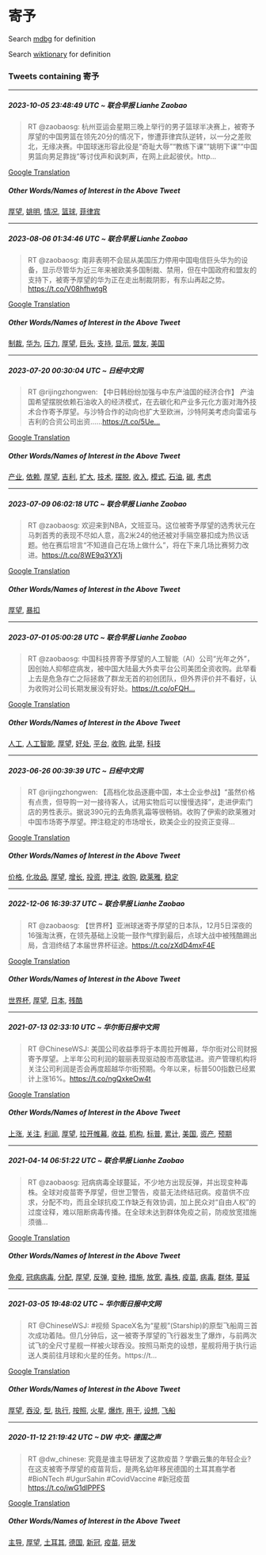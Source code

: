 # 寄予

Search [mdbg](https://www.mdbg.net/chinese/dictionary?page=worddict&wdrst=0&wdqb=寄予) for definition

Search [wiktionary](https://en.wiktionary.org/wiki/寄予) for definition

### Tweets containing 寄予

___
##### 2023-10-05 23:48:49 UTC ~ 联合早报 Lianhe Zaobao
> RT @zaobaosg: 杭州亚运会星期三晚上举行的男子篮球半决赛上，被寄予厚望的中国男篮在领先20分的情况下，惨遭菲律宾队逆转，以一分之差败北，无缘决赛。中国球迷形容此役是“奇耻大辱”“教练下课”“姚明下课”“中国男篮向男足靠拢”等讨伐声和讽刺声，在网上此起彼伏。http…

[Google Translation](https://translate.google.com/?hi=en&tab=TT&sl=zh-CN&tl=en&op=translate&text=RT+%40zaobaosg%3A+%E6%9D%AD%E5%B7%9E%E4%BA%9A%E8%BF%90%E4%BC%9A%E6%98%9F%E6%9C%9F%E4%B8%89%E6%99%9A%E4%B8%8A%E4%B8%BE%E8%A1%8C%E7%9A%84%E7%94%B7%E5%AD%90%E7%AF%AE%E7%90%83%E5%8D%8A%E5%86%B3%E8%B5%9B%E4%B8%8A%EF%BC%8C%E8%A2%AB%E5%AF%84%E4%BA%88%E5%8E%9A%E6%9C%9B%E7%9A%84%E4%B8%AD%E5%9B%BD%E7%94%B7%E7%AF%AE%E5%9C%A8%E9%A2%86%E5%85%8820%E5%88%86%E7%9A%84%E6%83%85%E5%86%B5%E4%B8%8B%EF%BC%8C%E6%83%A8%E9%81%AD%E8%8F%B2%E5%BE%8B%E5%AE%BE%E9%98%9F%E9%80%86%E8%BD%AC%EF%BC%8C%E4%BB%A5%E4%B8%80%E5%88%86%E4%B9%8B%E5%B7%AE%E8%B4%A5%E5%8C%97%EF%BC%8C%E6%97%A0%E7%BC%98%E5%86%B3%E8%B5%9B%E3%80%82%E4%B8%AD%E5%9B%BD%E7%90%83%E8%BF%B7%E5%BD%A2%E5%AE%B9%E6%AD%A4%E5%BD%B9%E6%98%AF%E2%80%9C%E5%A5%87%E8%80%BB%E5%A4%A7%E8%BE%B1%E2%80%9D%E2%80%9C%E6%95%99%E7%BB%83%E4%B8%8B%E8%AF%BE%E2%80%9D%E2%80%9C%E5%A7%9A%E6%98%8E%E4%B8%8B%E8%AF%BE%E2%80%9D%E2%80%9C%E4%B8%AD%E5%9B%BD%E7%94%B7%E7%AF%AE%E5%90%91%E7%94%B7%E8%B6%B3%E9%9D%A0%E6%8B%A2%E2%80%9D%E7%AD%89%E8%AE%A8%E4%BC%90%E5%A3%B0%E5%92%8C%E8%AE%BD%E5%88%BA%E5%A3%B0%EF%BC%8C%E5%9C%A8%E7%BD%91%E4%B8%8A%E6%AD%A4%E8%B5%B7%E5%BD%BC%E4%BC%8F%E3%80%82http%E2%80%A6)
##### Other Words/Names of Interest in the Above Tweet
[厚望](厚望.md), [姚明](姚明.md), [情况](情况.md), [篮球](篮球.md), [菲律宾](菲律宾.md)
___
##### 2023-08-06 01:34:46 UTC ~ 联合早报 Lianhe Zaobao
> RT @zaobaosg: 南非表明不会屈从美国压力停用中国电信巨头华为的设备，显示尽管华为近三年来被欧美多国制裁、禁用，但在中国政府和盟友的支持下，被寄予厚望的华为正在走出制裁阴影，有东山再起之势。https://t.co/V08hfhwtgR

[Google Translation](https://translate.google.com/?hi=en&tab=TT&sl=zh-CN&tl=en&op=translate&text=RT+%40zaobaosg%3A+%E5%8D%97%E9%9D%9E%E8%A1%A8%E6%98%8E%E4%B8%8D%E4%BC%9A%E5%B1%88%E4%BB%8E%E7%BE%8E%E5%9B%BD%E5%8E%8B%E5%8A%9B%E5%81%9C%E7%94%A8%E4%B8%AD%E5%9B%BD%E7%94%B5%E4%BF%A1%E5%B7%A8%E5%A4%B4%E5%8D%8E%E4%B8%BA%E7%9A%84%E8%AE%BE%E5%A4%87%EF%BC%8C%E6%98%BE%E7%A4%BA%E5%B0%BD%E7%AE%A1%E5%8D%8E%E4%B8%BA%E8%BF%91%E4%B8%89%E5%B9%B4%E6%9D%A5%E8%A2%AB%E6%AC%A7%E7%BE%8E%E5%A4%9A%E5%9B%BD%E5%88%B6%E8%A3%81%E3%80%81%E7%A6%81%E7%94%A8%EF%BC%8C%E4%BD%86%E5%9C%A8%E4%B8%AD%E5%9B%BD%E6%94%BF%E5%BA%9C%E5%92%8C%E7%9B%9F%E5%8F%8B%E7%9A%84%E6%94%AF%E6%8C%81%E4%B8%8B%EF%BC%8C%E8%A2%AB%E5%AF%84%E4%BA%88%E5%8E%9A%E6%9C%9B%E7%9A%84%E5%8D%8E%E4%B8%BA%E6%AD%A3%E5%9C%A8%E8%B5%B0%E5%87%BA%E5%88%B6%E8%A3%81%E9%98%B4%E5%BD%B1%EF%BC%8C%E6%9C%89%E4%B8%9C%E5%B1%B1%E5%86%8D%E8%B5%B7%E4%B9%8B%E5%8A%BF%E3%80%82https%3A%2F%2Ft.co%2FV08hfhwtgR)
##### Other Words/Names of Interest in the Above Tweet
[制裁](制裁.md), [华为](华为.md), [压力](压力.md), [厚望](厚望.md), [巨头](巨头.md), [支持](支持.md), [显示](显示.md), [盟友](盟友.md), [美国](美国.md)
___
##### 2023-07-20 00:30:04 UTC ~ 日经中文网
> RT @rijingzhongwen: 【中日韩纷纷加强与中东产油国的经济合作】    产油国希望摆脱依赖石油收入的经济模式，在去碳化和产业多元化方面对海外技术合作寄予厚望。与沙特合作的动向也扩大至欧洲，沙特阿美考虑向雷诺与吉利的合资公司出资……https://t.co/5Ue…

[Google Translation](https://translate.google.com/?hi=en&tab=TT&sl=zh-CN&tl=en&op=translate&text=RT+%40rijingzhongwen%3A+%E3%80%90%E4%B8%AD%E6%97%A5%E9%9F%A9%E7%BA%B7%E7%BA%B7%E5%8A%A0%E5%BC%BA%E4%B8%8E%E4%B8%AD%E4%B8%9C%E4%BA%A7%E6%B2%B9%E5%9B%BD%E7%9A%84%E7%BB%8F%E6%B5%8E%E5%90%88%E4%BD%9C%E3%80%91++++%E4%BA%A7%E6%B2%B9%E5%9B%BD%E5%B8%8C%E6%9C%9B%E6%91%86%E8%84%B1%E4%BE%9D%E8%B5%96%E7%9F%B3%E6%B2%B9%E6%94%B6%E5%85%A5%E7%9A%84%E7%BB%8F%E6%B5%8E%E6%A8%A1%E5%BC%8F%EF%BC%8C%E5%9C%A8%E5%8E%BB%E7%A2%B3%E5%8C%96%E5%92%8C%E4%BA%A7%E4%B8%9A%E5%A4%9A%E5%85%83%E5%8C%96%E6%96%B9%E9%9D%A2%E5%AF%B9%E6%B5%B7%E5%A4%96%E6%8A%80%E6%9C%AF%E5%90%88%E4%BD%9C%E5%AF%84%E4%BA%88%E5%8E%9A%E6%9C%9B%E3%80%82%E4%B8%8E%E6%B2%99%E7%89%B9%E5%90%88%E4%BD%9C%E7%9A%84%E5%8A%A8%E5%90%91%E4%B9%9F%E6%89%A9%E5%A4%A7%E8%87%B3%E6%AC%A7%E6%B4%B2%EF%BC%8C%E6%B2%99%E7%89%B9%E9%98%BF%E7%BE%8E%E8%80%83%E8%99%91%E5%90%91%E9%9B%B7%E8%AF%BA%E4%B8%8E%E5%90%89%E5%88%A9%E7%9A%84%E5%90%88%E8%B5%84%E5%85%AC%E5%8F%B8%E5%87%BA%E8%B5%84%E2%80%A6%E2%80%A6https%3A%2F%2Ft.co%2F5Ue%E2%80%A6)
##### Other Words/Names of Interest in the Above Tweet
[产业](产业.md), [依赖](依赖.md), [厚望](厚望.md), [吉利](吉利.md), [扩大](扩大.md), [技术](技术.md), [摆脱](摆脱.md), [收入](收入.md), [模式](模式.md), [石油](石油.md), [碳](碳.md), [考虑](考虑.md)
___
##### 2023-07-09 06:02:18 UTC ~ 联合早报 Lianhe Zaobao
> RT @zaobaosg: 欢迎来到NBA，文班亚马。这位被寄予厚望的选秀状元在马刺首秀的表现不尽如人意，高2米24的他还被对手隔空暴扣成为热议话题。他在赛后坦言“不知道自己在场上做什么”，将在下来几场比赛努力改进。https://t.co/8WE9q3YX1j

[Google Translation](https://translate.google.com/?hi=en&tab=TT&sl=zh-CN&tl=en&op=translate&text=RT+%40zaobaosg%3A+%E6%AC%A2%E8%BF%8E%E6%9D%A5%E5%88%B0NBA%EF%BC%8C%E6%96%87%E7%8F%AD%E4%BA%9A%E9%A9%AC%E3%80%82%E8%BF%99%E4%BD%8D%E8%A2%AB%E5%AF%84%E4%BA%88%E5%8E%9A%E6%9C%9B%E7%9A%84%E9%80%89%E7%A7%80%E7%8A%B6%E5%85%83%E5%9C%A8%E9%A9%AC%E5%88%BA%E9%A6%96%E7%A7%80%E7%9A%84%E8%A1%A8%E7%8E%B0%E4%B8%8D%E5%B0%BD%E5%A6%82%E4%BA%BA%E6%84%8F%EF%BC%8C%E9%AB%982%E7%B1%B324%E7%9A%84%E4%BB%96%E8%BF%98%E8%A2%AB%E5%AF%B9%E6%89%8B%E9%9A%94%E7%A9%BA%E6%9A%B4%E6%89%A3%E6%88%90%E4%B8%BA%E7%83%AD%E8%AE%AE%E8%AF%9D%E9%A2%98%E3%80%82%E4%BB%96%E5%9C%A8%E8%B5%9B%E5%90%8E%E5%9D%A6%E8%A8%80%E2%80%9C%E4%B8%8D%E7%9F%A5%E9%81%93%E8%87%AA%E5%B7%B1%E5%9C%A8%E5%9C%BA%E4%B8%8A%E5%81%9A%E4%BB%80%E4%B9%88%E2%80%9D%EF%BC%8C%E5%B0%86%E5%9C%A8%E4%B8%8B%E6%9D%A5%E5%87%A0%E5%9C%BA%E6%AF%94%E8%B5%9B%E5%8A%AA%E5%8A%9B%E6%94%B9%E8%BF%9B%E3%80%82https%3A%2F%2Ft.co%2F8WE9q3YX1j)
##### Other Words/Names of Interest in the Above Tweet
[厚望](厚望.md), [暴扣](暴扣.md)
___
##### 2023-07-01 05:00:28 UTC ~ 联合早报 Lianhe Zaobao
> RT @zaobaosg: 中国科技界寄予厚望的人工智能（AI）公司“光年之外”，因创始人抑郁症病发，被中国大陆最大外卖平台公司美团全资收购。此举看上去是危急存亡之际拯救了群龙无首的初创团队，但外界评价并不看好，认为收购对公司长期发展没有好处。https://t.co/oFQH…

[Google Translation](https://translate.google.com/?hi=en&tab=TT&sl=zh-CN&tl=en&op=translate&text=RT+%40zaobaosg%3A+%E4%B8%AD%E5%9B%BD%E7%A7%91%E6%8A%80%E7%95%8C%E5%AF%84%E4%BA%88%E5%8E%9A%E6%9C%9B%E7%9A%84%E4%BA%BA%E5%B7%A5%E6%99%BA%E8%83%BD%EF%BC%88AI%EF%BC%89%E5%85%AC%E5%8F%B8%E2%80%9C%E5%85%89%E5%B9%B4%E4%B9%8B%E5%A4%96%E2%80%9D%EF%BC%8C%E5%9B%A0%E5%88%9B%E5%A7%8B%E4%BA%BA%E6%8A%91%E9%83%81%E7%97%87%E7%97%85%E5%8F%91%EF%BC%8C%E8%A2%AB%E4%B8%AD%E5%9B%BD%E5%A4%A7%E9%99%86%E6%9C%80%E5%A4%A7%E5%A4%96%E5%8D%96%E5%B9%B3%E5%8F%B0%E5%85%AC%E5%8F%B8%E7%BE%8E%E5%9B%A2%E5%85%A8%E8%B5%84%E6%94%B6%E8%B4%AD%E3%80%82%E6%AD%A4%E4%B8%BE%E7%9C%8B%E4%B8%8A%E5%8E%BB%E6%98%AF%E5%8D%B1%E6%80%A5%E5%AD%98%E4%BA%A1%E4%B9%8B%E9%99%85%E6%8B%AF%E6%95%91%E4%BA%86%E7%BE%A4%E9%BE%99%E6%97%A0%E9%A6%96%E7%9A%84%E5%88%9D%E5%88%9B%E5%9B%A2%E9%98%9F%EF%BC%8C%E4%BD%86%E5%A4%96%E7%95%8C%E8%AF%84%E4%BB%B7%E5%B9%B6%E4%B8%8D%E7%9C%8B%E5%A5%BD%EF%BC%8C%E8%AE%A4%E4%B8%BA%E6%94%B6%E8%B4%AD%E5%AF%B9%E5%85%AC%E5%8F%B8%E9%95%BF%E6%9C%9F%E5%8F%91%E5%B1%95%E6%B2%A1%E6%9C%89%E5%A5%BD%E5%A4%84%E3%80%82https%3A%2F%2Ft.co%2FoFQH%E2%80%A6)
##### Other Words/Names of Interest in the Above Tweet
[人工](人工.md), [人工智能](人工智能.md), [厚望](厚望.md), [好处](好处.md), [平台](平台.md), [收购](收购.md), [此举](此举.md), [科技](科技.md)
___
##### 2023-06-26 00:39:39 UTC ~ 日经中文网
> RT @rijingzhongwen: 【高档化妆品逐鹿中国，本土企业参战】“虽然价格有点贵，但导购一对一接待客人，试用实物后可以慢慢选择”，走进伊索门店的男性表示。据说390元的去角质乳霜等很畅销。收购了伊索的欧莱雅对中国市场寄予厚望。押注稳定的市场增长，欧美企业的投资正变得…

[Google Translation](https://translate.google.com/?hi=en&tab=TT&sl=zh-CN&tl=en&op=translate&text=RT+%40rijingzhongwen%3A+%E3%80%90%E9%AB%98%E6%A1%A3%E5%8C%96%E5%A6%86%E5%93%81%E9%80%90%E9%B9%BF%E4%B8%AD%E5%9B%BD%EF%BC%8C%E6%9C%AC%E5%9C%9F%E4%BC%81%E4%B8%9A%E5%8F%82%E6%88%98%E3%80%91%E2%80%9C%E8%99%BD%E7%84%B6%E4%BB%B7%E6%A0%BC%E6%9C%89%E7%82%B9%E8%B4%B5%EF%BC%8C%E4%BD%86%E5%AF%BC%E8%B4%AD%E4%B8%80%E5%AF%B9%E4%B8%80%E6%8E%A5%E5%BE%85%E5%AE%A2%E4%BA%BA%EF%BC%8C%E8%AF%95%E7%94%A8%E5%AE%9E%E7%89%A9%E5%90%8E%E5%8F%AF%E4%BB%A5%E6%85%A2%E6%85%A2%E9%80%89%E6%8B%A9%E2%80%9D%EF%BC%8C%E8%B5%B0%E8%BF%9B%E4%BC%8A%E7%B4%A2%E9%97%A8%E5%BA%97%E7%9A%84%E7%94%B7%E6%80%A7%E8%A1%A8%E7%A4%BA%E3%80%82%E6%8D%AE%E8%AF%B4390%E5%85%83%E7%9A%84%E5%8E%BB%E8%A7%92%E8%B4%A8%E4%B9%B3%E9%9C%9C%E7%AD%89%E5%BE%88%E7%95%85%E9%94%80%E3%80%82%E6%94%B6%E8%B4%AD%E4%BA%86%E4%BC%8A%E7%B4%A2%E7%9A%84%E6%AC%A7%E8%8E%B1%E9%9B%85%E5%AF%B9%E4%B8%AD%E5%9B%BD%E5%B8%82%E5%9C%BA%E5%AF%84%E4%BA%88%E5%8E%9A%E6%9C%9B%E3%80%82%E6%8A%BC%E6%B3%A8%E7%A8%B3%E5%AE%9A%E7%9A%84%E5%B8%82%E5%9C%BA%E5%A2%9E%E9%95%BF%EF%BC%8C%E6%AC%A7%E7%BE%8E%E4%BC%81%E4%B8%9A%E7%9A%84%E6%8A%95%E8%B5%84%E6%AD%A3%E5%8F%98%E5%BE%97%E2%80%A6)
##### Other Words/Names of Interest in the Above Tweet
[价格](价格.md), [化妆品](化妆品.md), [厚望](厚望.md), [增长](增长.md), [投资](投资.md), [押注](押注.md), [收购](收购.md), [欧莱雅](欧莱雅.md), [稳定](稳定.md)
___
##### 2022-12-06 16:39:37 UTC ~ 联合早报 Lianhe Zaobao
> RT @zaobaosg: 【世界杯】亚洲球迷寄予厚望的日本队，12月5日深夜的16强淘汰赛，在领先基础上没能一鼓作气撑到最后，点球大战中被残酷踢出局，含泪终结了本届世界杯征途。https://t.co/zXdD4mxF4E

[Google Translation](https://translate.google.com/?hi=en&tab=TT&sl=zh-CN&tl=en&op=translate&text=RT+%40zaobaosg%3A+%E3%80%90%E4%B8%96%E7%95%8C%E6%9D%AF%E3%80%91%E4%BA%9A%E6%B4%B2%E7%90%83%E8%BF%B7%E5%AF%84%E4%BA%88%E5%8E%9A%E6%9C%9B%E7%9A%84%E6%97%A5%E6%9C%AC%E9%98%9F%EF%BC%8C12%E6%9C%885%E6%97%A5%E6%B7%B1%E5%A4%9C%E7%9A%8416%E5%BC%BA%E6%B7%98%E6%B1%B0%E8%B5%9B%EF%BC%8C%E5%9C%A8%E9%A2%86%E5%85%88%E5%9F%BA%E7%A1%80%E4%B8%8A%E6%B2%A1%E8%83%BD%E4%B8%80%E9%BC%93%E4%BD%9C%E6%B0%94%E6%92%91%E5%88%B0%E6%9C%80%E5%90%8E%EF%BC%8C%E7%82%B9%E7%90%83%E5%A4%A7%E6%88%98%E4%B8%AD%E8%A2%AB%E6%AE%8B%E9%85%B7%E8%B8%A2%E5%87%BA%E5%B1%80%EF%BC%8C%E5%90%AB%E6%B3%AA%E7%BB%88%E7%BB%93%E4%BA%86%E6%9C%AC%E5%B1%8A%E4%B8%96%E7%95%8C%E6%9D%AF%E5%BE%81%E9%80%94%E3%80%82https%3A%2F%2Ft.co%2FzXdD4mxF4E)
##### Other Words/Names of Interest in the Above Tweet
[世界杯](世界杯.md), [厚望](厚望.md), [日本](日本.md), [残酷](残酷.md)
___
##### 2021-07-13 02:33:10 UTC ~ 华尔街日报中文网
> RT @ChineseWSJ: 美国公司收益季将于本周拉开帷幕，华尔街对公司财报寄予厚望。上半年公司利润的靓丽表现驱动股市高歌猛进。资产管理机构将关注公司利润是否会再度超越华尔街预期。今年以来，标普500指数已经累计上涨16%。https://t.co/ngQxkeOw4t

[Google Translation](https://translate.google.com/?hi=en&tab=TT&sl=zh-CN&tl=en&op=translate&text=RT+%40ChineseWSJ%3A+%E7%BE%8E%E5%9B%BD%E5%85%AC%E5%8F%B8%E6%94%B6%E7%9B%8A%E5%AD%A3%E5%B0%86%E4%BA%8E%E6%9C%AC%E5%91%A8%E6%8B%89%E5%BC%80%E5%B8%B7%E5%B9%95%EF%BC%8C%E5%8D%8E%E5%B0%94%E8%A1%97%E5%AF%B9%E5%85%AC%E5%8F%B8%E8%B4%A2%E6%8A%A5%E5%AF%84%E4%BA%88%E5%8E%9A%E6%9C%9B%E3%80%82%E4%B8%8A%E5%8D%8A%E5%B9%B4%E5%85%AC%E5%8F%B8%E5%88%A9%E6%B6%A6%E7%9A%84%E9%9D%93%E4%B8%BD%E8%A1%A8%E7%8E%B0%E9%A9%B1%E5%8A%A8%E8%82%A1%E5%B8%82%E9%AB%98%E6%AD%8C%E7%8C%9B%E8%BF%9B%E3%80%82%E8%B5%84%E4%BA%A7%E7%AE%A1%E7%90%86%E6%9C%BA%E6%9E%84%E5%B0%86%E5%85%B3%E6%B3%A8%E5%85%AC%E5%8F%B8%E5%88%A9%E6%B6%A6%E6%98%AF%E5%90%A6%E4%BC%9A%E5%86%8D%E5%BA%A6%E8%B6%85%E8%B6%8A%E5%8D%8E%E5%B0%94%E8%A1%97%E9%A2%84%E6%9C%9F%E3%80%82%E4%BB%8A%E5%B9%B4%E4%BB%A5%E6%9D%A5%EF%BC%8C%E6%A0%87%E6%99%AE500%E6%8C%87%E6%95%B0%E5%B7%B2%E7%BB%8F%E7%B4%AF%E8%AE%A1%E4%B8%8A%E6%B6%A816%25%E3%80%82https%3A%2F%2Ft.co%2FngQxkeOw4t)
##### Other Words/Names of Interest in the Above Tweet
[上涨](上涨.md), [关注](关注.md), [利润](利润.md), [厚望](厚望.md), [拉开帷幕](拉开帷幕.md), [收益](收益.md), [机构](机构.md), [标普](标普.md), [累计](累计.md), [美国](美国.md), [资产](资产.md), [预期](预期.md)
___
##### 2021-04-14 06:51:22 UTC ~ 联合早报 Lianhe Zaobao
> RT @zaobaosg: 冠病病毒全球蔓延，不少地方出现反弹，并出现变种毒株。全球对疫苗寄予厚望，但世卫警告，疫苗无法终结冠病。疫苗供不应求，分配不均，而且全球抗疫工作缺乏有效协调，加上民众对“自由人权”的过度诠释，难以阻断病毒传播。在全球未达到群体免疫之前，防疫放宽措施须循…

[Google Translation](https://translate.google.com/?hi=en&tab=TT&sl=zh-CN&tl=en&op=translate&text=RT+%40zaobaosg%3A+%E5%86%A0%E7%97%85%E7%97%85%E6%AF%92%E5%85%A8%E7%90%83%E8%94%93%E5%BB%B6%EF%BC%8C%E4%B8%8D%E5%B0%91%E5%9C%B0%E6%96%B9%E5%87%BA%E7%8E%B0%E5%8F%8D%E5%BC%B9%EF%BC%8C%E5%B9%B6%E5%87%BA%E7%8E%B0%E5%8F%98%E7%A7%8D%E6%AF%92%E6%A0%AA%E3%80%82%E5%85%A8%E7%90%83%E5%AF%B9%E7%96%AB%E8%8B%97%E5%AF%84%E4%BA%88%E5%8E%9A%E6%9C%9B%EF%BC%8C%E4%BD%86%E4%B8%96%E5%8D%AB%E8%AD%A6%E5%91%8A%EF%BC%8C%E7%96%AB%E8%8B%97%E6%97%A0%E6%B3%95%E7%BB%88%E7%BB%93%E5%86%A0%E7%97%85%E3%80%82%E7%96%AB%E8%8B%97%E4%BE%9B%E4%B8%8D%E5%BA%94%E6%B1%82%EF%BC%8C%E5%88%86%E9%85%8D%E4%B8%8D%E5%9D%87%EF%BC%8C%E8%80%8C%E4%B8%94%E5%85%A8%E7%90%83%E6%8A%97%E7%96%AB%E5%B7%A5%E4%BD%9C%E7%BC%BA%E4%B9%8F%E6%9C%89%E6%95%88%E5%8D%8F%E8%B0%83%EF%BC%8C%E5%8A%A0%E4%B8%8A%E6%B0%91%E4%BC%97%E5%AF%B9%E2%80%9C%E8%87%AA%E7%94%B1%E4%BA%BA%E6%9D%83%E2%80%9D%E7%9A%84%E8%BF%87%E5%BA%A6%E8%AF%A0%E9%87%8A%EF%BC%8C%E9%9A%BE%E4%BB%A5%E9%98%BB%E6%96%AD%E7%97%85%E6%AF%92%E4%BC%A0%E6%92%AD%E3%80%82%E5%9C%A8%E5%85%A8%E7%90%83%E6%9C%AA%E8%BE%BE%E5%88%B0%E7%BE%A4%E4%BD%93%E5%85%8D%E7%96%AB%E4%B9%8B%E5%89%8D%EF%BC%8C%E9%98%B2%E7%96%AB%E6%94%BE%E5%AE%BD%E6%8E%AA%E6%96%BD%E9%A1%BB%E5%BE%AA%E2%80%A6)
##### Other Words/Names of Interest in the Above Tweet
[免疫](免疫.md), [冠病病毒](冠病病毒.md), [分配](分配.md), [厚望](厚望.md), [反弹](反弹.md), [变种](变种.md), [措施](措施.md), [放宽](放宽.md), [毒株](毒株.md), [疫苗](疫苗.md), [病毒](病毒.md), [群体](群体.md), [蔓延](蔓延.md)
___
##### 2021-03-05 19:48:02 UTC ~ 华尔街日报中文网
> RT @ChineseWSJ: #视频 SpaceX名为“星舰”(Starship)的原型飞船周三首次成功着陆。但几分钟后，这一被寄予厚望的飞行器发生了爆炸，与前两次试飞的全尺寸星舰一样被火球吞没。按照马斯克的设想，星舰将用于执行运送人类前往月球和火星的任务。https://t…

[Google Translation](https://translate.google.com/?hi=en&tab=TT&sl=zh-CN&tl=en&op=translate&text=RT+%40ChineseWSJ%3A+%23%E8%A7%86%E9%A2%91+SpaceX%E5%90%8D%E4%B8%BA%E2%80%9C%E6%98%9F%E8%88%B0%E2%80%9D%28Starship%29%E7%9A%84%E5%8E%9F%E5%9E%8B%E9%A3%9E%E8%88%B9%E5%91%A8%E4%B8%89%E9%A6%96%E6%AC%A1%E6%88%90%E5%8A%9F%E7%9D%80%E9%99%86%E3%80%82%E4%BD%86%E5%87%A0%E5%88%86%E9%92%9F%E5%90%8E%EF%BC%8C%E8%BF%99%E4%B8%80%E8%A2%AB%E5%AF%84%E4%BA%88%E5%8E%9A%E6%9C%9B%E7%9A%84%E9%A3%9E%E8%A1%8C%E5%99%A8%E5%8F%91%E7%94%9F%E4%BA%86%E7%88%86%E7%82%B8%EF%BC%8C%E4%B8%8E%E5%89%8D%E4%B8%A4%E6%AC%A1%E8%AF%95%E9%A3%9E%E7%9A%84%E5%85%A8%E5%B0%BA%E5%AF%B8%E6%98%9F%E8%88%B0%E4%B8%80%E6%A0%B7%E8%A2%AB%E7%81%AB%E7%90%83%E5%90%9E%E6%B2%A1%E3%80%82%E6%8C%89%E7%85%A7%E9%A9%AC%E6%96%AF%E5%85%8B%E7%9A%84%E8%AE%BE%E6%83%B3%EF%BC%8C%E6%98%9F%E8%88%B0%E5%B0%86%E7%94%A8%E4%BA%8E%E6%89%A7%E8%A1%8C%E8%BF%90%E9%80%81%E4%BA%BA%E7%B1%BB%E5%89%8D%E5%BE%80%E6%9C%88%E7%90%83%E5%92%8C%E7%81%AB%E6%98%9F%E7%9A%84%E4%BB%BB%E5%8A%A1%E3%80%82https%3A%2F%2Ft%E2%80%A6)
##### Other Words/Names of Interest in the Above Tweet
[厚望](厚望.md), [吞没](吞没.md), [型](型.md), [执行](执行.md), [按照](按照.md), [火星](火星.md), [爆炸](爆炸.md), [用于](用于.md), [设想](设想.md), [飞船](飞船.md)
___
##### 2020-11-12 21:19:42 UTC ~ DW 中文- 德国之声
> RT @dw_chinese: 究竟是谁主导研发了这款疫苗？学霸云集的年轻企业? 在这支被寄予厚望的疫苗背后，是两名幼年移民德国的土耳其裔学者#BioNTech #UgurSahin #CovidVaccine #新冠疫苗 https://t.co/iwG1dlPPFS

[Google Translation](https://translate.google.com/?hi=en&tab=TT&sl=zh-CN&tl=en&op=translate&text=RT+%40dw_chinese%3A+%E7%A9%B6%E7%AB%9F%E6%98%AF%E8%B0%81%E4%B8%BB%E5%AF%BC%E7%A0%94%E5%8F%91%E4%BA%86%E8%BF%99%E6%AC%BE%E7%96%AB%E8%8B%97%EF%BC%9F%E5%AD%A6%E9%9C%B8%E4%BA%91%E9%9B%86%E7%9A%84%E5%B9%B4%E8%BD%BB%E4%BC%81%E4%B8%9A%3F+%E5%9C%A8%E8%BF%99%E6%94%AF%E8%A2%AB%E5%AF%84%E4%BA%88%E5%8E%9A%E6%9C%9B%E7%9A%84%E7%96%AB%E8%8B%97%E8%83%8C%E5%90%8E%EF%BC%8C%E6%98%AF%E4%B8%A4%E5%90%8D%E5%B9%BC%E5%B9%B4%E7%A7%BB%E6%B0%91%E5%BE%B7%E5%9B%BD%E7%9A%84%E5%9C%9F%E8%80%B3%E5%85%B6%E8%A3%94%E5%AD%A6%E8%80%85%23BioNTech+%23UgurSahin+%23CovidVaccine+%23%E6%96%B0%E5%86%A0%E7%96%AB%E8%8B%97+https%3A%2F%2Ft.co%2FiwG1dlPPFS)
##### Other Words/Names of Interest in the Above Tweet
[主导](主导.md), [厚望](厚望.md), [土耳其](土耳其.md), [德国](德国.md), [新冠](新冠.md), [疫苗](疫苗.md), [研发](研发.md)
